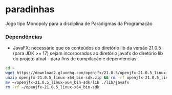 # paradinhas
Jogo tipo Monopoly para a disciplina de Paradigmas da Programação


### Dependências
- JavaFX: necessário que os conteúdos do diretório lib da versão 21.0.5 (para JDK >= 17) sejam incorporados ao diretório javafx do diretório lib do projeto atual - para fins de compilação e dependencias.
```bash
cd ~
wget https://download2.gluonhq.com/openjfx/21.0.5/openjfx-21.0.5_linux-x64_bin-sdk.zip
unzip openjfx-21.0.5_linux-x64_bin-sdk.zip && rm -rf openjfx-21.0.5_linux-x64_bin-sdk.zip
mv ~/openjfx-21.0.5_linux-x64_bin-sdk/lib ./lib/javafx
rm -rf ~/openjfx-21.0.5_linux-x64_bin-sdk
```